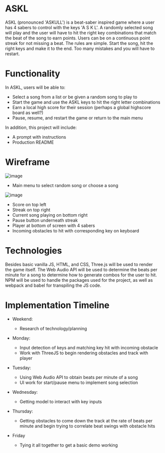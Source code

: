 # ASKL

ASKL (pronounced 'ASKULL') is a beat-saber inspired game where a user has 4 sabers to control with the keys 'A S K L'. A randomly selected song will play and the user will have to hit the right key combinations that match the beat of the song to earn points. Users can be on a continuous point streak for not missing a beat. The rules are simple. Start the song, hit the right keys and make it to the end. Too many mistakes and you will have to restart. 

# Functionality

In ASKL, users will be able to:


* Select a song from a list or be given a random song to play to
* Start the game and use the ASKL keys to hit the right letter combinations
* Earn a local high score for their session (perhaps a global highscore board as well?)
* Pause, resume, and restart the game or return to the main menu

In addition, this project will include:

* A prompt with instructions 
* Production README


# Wireframe
![image](https://cdn.discordapp.com/attachments/780245510996230175/868931648174034956/unknown.png)

* Main menu to select random song or choose a song

![image](https://cdn.discordapp.com/attachments/780245510996230175/868931691446669342/unknown.png)

* Score on top left
* Streak on top right
* Current song playing on bottom right
* Pause button underneath streak
* Player at bottom of screen with 4 sabers
* Incoming obstacles to hit with corresponding key on keyboard


# Technologies
 Besides basic vanilla JS, HTML, and CSS, Three.js will be used to render the game itself. 
 The Web Audio API will be used to determine the beats per minute for a song to determine how to generate combos for the user to hit.
 NPM will be used to handle the packages used for the project, as well as webpack and babel for transpiling the JS code. 

# Implementation Timeline

* Weekend: 
  * Research of technology/planning 

* Monday:
  * Input detection of keys and matching key hit with incoming obstacle
  * Work with ThreeJS to begin rendering obstacles and track with player
* Tuesday:
  * Using Web Audio API to obtain beats per minute of a song
  * UI work for start/pause menu to implement song selection
  
* Wednesday:
  * Getting model to interact with key inputs

* Thursday:
  * Getting obstacles to come down the track at the rate of beats per minute and begin trying to correlate beat swings with obstacle hits
* Friday
  * Tying it all together to get a basic demo working